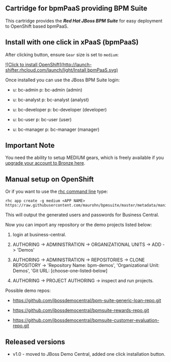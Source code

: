 ## Cartridge for bpmPaaS providing BPM Suite

This cartridge provides the **_Red Hat JBoss BPM Suite_** for easy deployment to OpenShift based bpmPaaS.


Install with one click in xPaaS (bpmPaaS)
-----------------------------------------
After clicking button, ensure `Gear` size is set to `medium`:

[![Click to install OpenShift](http://launch-shifter.rhcloud.com/launch/light/Install bpmPaaS.svg)](https://openshift.redhat.com/app/console/application_type/custom?&cartridges[]=https://raw.githubusercontent.com/maurohn/bpmsuite/master/metadata/manifest.yml&name=bpm&gear_profile=medium&initial_git_url=)

Once installed you can use the JBoss BPM Suite login: 

   * u: bc-admin   p: bc-admin  (admin)

   * u: bc-analyst   p: bc-analyst  (analyst)

   * u: bc-developer p: bc-developer (developer)

   * u: bc-user  p: bc-user (user)

   * u: bc-manager   p: bc-manager (manager)

Important Note
--------------
You need the ability to setup MEDIUM gears, which is freely available if you [upgrade your account to Bronze here](https://www.openshift.com/products/pricing). 


Manual setup on OpenShift
-------------------------
Or if you want to use the [rhc command line](https://www.openshift.com/developers/rhc-client-tools-install) type:

    rhc app create -g medium <APP NAME> https://raw.githubusercontent.com/maurohn/bpmsuite/master/metadata/manifest.yml

This will output the generated users and passwords for Business Central.

Now you can import any repository or the demo projects listed below:

1. login at business-central.

2. AUTHORING -> ADMINISTRATION -> ORGANIZATIONAL UNITS -> ADD -> 'Demos'

3. AUTHORING -> ADMINISTRATION -> REPOSITORIES -> CLONE REPOSITORY -> 'Repository Name: bpm-demos', 'Organizational Unit: Demos',
	 'Git URL: [choose-one-listed-below]

4. AUTHORING -> PROJECT AUTHORING -> inspect and run projects.

Possible demo repos:

  * https://github.com/jbossdemocentral/bpm-suite-generic-loan-repo.git
  
  * https://github.com/jbossdemocentral/bpmsuite-rewards-repo.git

  * https://github.com/jbossdemocentral/bpmsuite-customer-evaluation-repo.git

Released versions
-----------------

- v1.0 - moved to JBoss Demo Central, added one click installation button.


